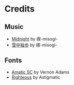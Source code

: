 # Credits

## Music

- [Midnight](https://youtu.be/ifjR8kMxU3k) by 禊-misogi-
- [雪中独歩](https://youtu.be/2b_nkj1PBe0) by 禊-misogi-

## Fonts

- [Amatic SC](https://fonts.google.com/specimen/Amatic+SC/) by Vernon Adams
- [Righteous](https://fonts.google.com/specimen/Righteous/) by Astigmatic
